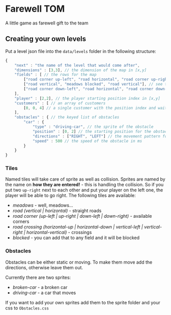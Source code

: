 # Farewell TOM

A little game as farewell gift to the team

## Creating your own levels

Put a level json file into the `data/levels` folder in the following structure:

```js
{
    "next" : "the name of the level that would come after",
    "dimensions" : [3,3], // the dimension of the map in [x,y]
    "fields" : [ // the rows for the map
        ["road corner up-left", "road horizontal", "road corner up-right"], // a row with fields.
        ["road vertical", "meadows blocked", "road vertical"], // see tiles section for information which exist
        ["road corner down-left", "road horizontal", "road corner down-right"]
    ],
    "player" : [2,2], // the player starting position index in [x,y]
    "customers" : [ // an array of customers
        [0, 0, 4] // a single customer with the position index and wait time [x,y,wait_time_in_turns]
    ],
    "obstacles" : { // the keyed list of obstacles
        "car" : { 
            "type" : "driving-car", // the sprite of the obstacle
            "position" : [0, 2] // the starting position for the obstacle
            "directions" : ["RIGHT", "LEFT"] // the movement pattern for the obstacle
            "speed" : 500 // the speed of the obstacle in ms
        }
    }
}
```

### Tiles

Named tiles will take care of sprite as well as collision. 
Sprites are named by the name on **how they are entered!** - this is handling the collision. So if you put two `up-right` next to each other and put your player on the left one, the player will be able to go right.
The following tiles are available:

* *meadows* - well, meadows...
* *road (vertical | horizontal)* - straight roads
* *road corner (up-left | up-right | down-left | down-right)* - available corners
* *road crossing (horizontal-up | horizontal-down | vertical-left | vertical-right | horizontal-vertical)* - crossings
* *blocked* - you can add that to any field and it will be blocked

### Obstacles

Obstacles can be either static or moving. To make them move add the directions, otherwise leave them out.

Currently there are two sprites:

* *broken-car* - a broken car
* *driving-car* - a car that moves

If you want to add your own sprites add them to the sprite folder and your css to `Obstacles.css`
